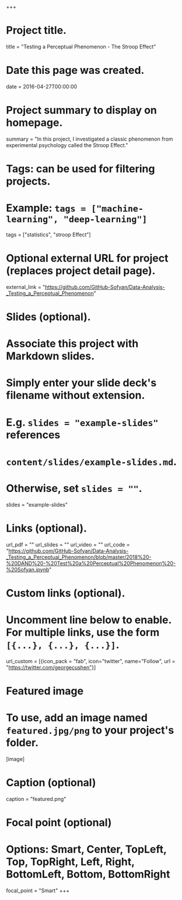 +++
# Project title.
title = "Testing a Perceptual Phenomenon - The Stroop Effect"

# Date this page was created.
date = 2016-04-27T00:00:00

# Project summary to display on homepage.
summary = "In this project, I investigated a classic phenomenon from experimental psychology called the Stroop Effect."

# Tags: can be used for filtering projects.
# Example: `tags = ["machine-learning", "deep-learning"]`
tags = ["statistics", "stroop Effect"]

# Optional external URL for project (replaces project detail page).
external_link = "https://github.com/GitHub-Sofyan/Data-Analysis-_Testing_a_Perceptual_Phenomenon"

# Slides (optional).
#   Associate this project with Markdown slides.
#   Simply enter your slide deck's filename without extension.
#   E.g. `slides = "example-slides"` references 
#   `content/slides/example-slides.md`.
#   Otherwise, set `slides = ""`.
slides = "example-slides"

# Links (optional).
url_pdf = ""
url_slides = ""
url_video = ""
url_code = "https://github.com/GitHub-Sofyan/Data-Analysis-_Testing_a_Perceptual_Phenomenon/blob/master/2018%20-%20DAND%20-%20Test%20a%20Perceptual%20Phenomenon%20-%20Sofyan.ipynb"

# Custom links (optional).
#   Uncomment line below to enable. For multiple links, use the form `[{...}, {...}, {...}]`.
url_custom = [{icon_pack = "fab", icon="twitter", name="Follow", url = "https://twitter.com/georgecushen"}]

# Featured image
# To use, add an image named `featured.jpg/png` to your project's folder. 
[image]
  # Caption (optional)
  caption = "featured.png"
  
  # Focal point (optional)
  # Options: Smart, Center, TopLeft, Top, TopRight, Left, Right, BottomLeft, Bottom, BottomRight
  focal_point = "Smart"
+++